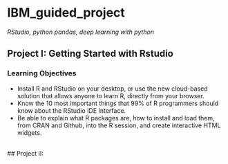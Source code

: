 # IBM_guided_project
*RStudio, python pandas, deep learning with python*
<br>
## Project I: Getting Started with Rstudio
### Learning Objectives
- Install R and RStudio on your desktop, or use the new cloud-based solution that allows anyone to learn R, directly from your browser.
- Know the 10 most important things that 99% of R programmers should know about the RStudio IDE Interface.
- Be able to explain what R packages are, how to install and load them, from CRAN and Github, into the R session, and create interactive HTML widgets.
<br>
## Project II: 
